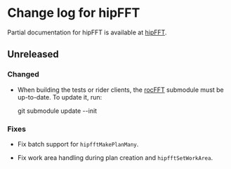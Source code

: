 # Change log for hipFFT

Partial documentation for hipFFT is available at [hipFFT].

## Unreleased

### Changed

- When building the tests or rider clients, the [rocFFT] submodule
  must be up-to-date.  To update it, run:

    git submodule update --init

### Fixes

- Fix batch support for `hipfftMakePlanMany`.

- Fix work area handling during plan creation and `hipfftSetWorkArea`.


[hipFFT]: https://github.com/ROCmSoftwarePlatform/hipFFT
[hipfft.readthedocs.io]: https://rocfft.readthedocs.io/en/latest/
[rocFFT]: https://github.com/ROCmSoftwarePlatform/rocFFT
